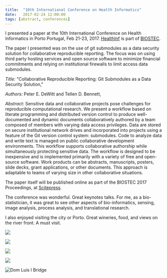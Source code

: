 ```yaml
---
title:  "10th International Conference on Health Informatics"
date:   2017-02-24 12:00:00
tags: [abstract, conferences]
---
```


I presented a paper at the 10th International Conference on Health Informatics
in Porto Portugal, Feb 21-23, 2017.
[HealthInf](http://www.healthinf.biostec.org/) is part of
[BIOSTEC](http://biostec.org/).

The paper I presented was on the use of git submodules as a data security
solution for collaborative reproducible reporting. The focus was on using third
party hosting services and open source software to minimize financial
commitments and relying on institutional firewalls to limit access data
submodules.  

*Title:* "Collaborative Reproducible Reporting: Git Submodules as a Data
Security Solution," 

*Authors:* Peter E. DeWitt and Tellen D. Bennett, 

*Abstract:* Sensitive data and collaborative projects pose challenges for
reproducible computational research. We present a workflow based on literate
programming and distributed version control to produce well-documented and
dynamic documents collaboratively authored by a team composed of members with
varying data access privileges.  Data are stored on secure institutional network
drives and incorporated into projects using a feature of the Git version control
system: submodules.  Code to analyze data and write text is managed on public
collaborative development environments.  This workflow supports collaborative
authorship while simultaneously protecting sensitive data. The workflow is
designed to be inexpensive and is implemented primarily with a variety of free
and open-source software.  Work products can be abstracts, manuscripts, posters,
slide decks, grant applications, or other documents.  This approach is adaptable
to teams of varying size in other collaborative situations.

The paper itself will be published online as part of the BIOSTEC 2017
Proceedings, at
[Scitepress](http://www.scitepress.org/DigitalLibrary/HomePage.aspx).

The conference was wonderful.  Great keynotes talks. For me, as a
bio-statistician, it was great to see other aspects of bio-informatics, sensing,
image analysis, process analysis, and translational research.

I also enjoyed visiting the city or Porto.  Great wineries, food, and views on
the river front.  A must visit.

![](/pictures/porto/porto1.jpg)

![](/pictures/porto/porto2.jpg)

![](/pictures/porto/porto3.jpg)

![](/pictures/porto/porto4.jpg)

![Dom Luis I Bridge](/pictures/porto/porto5.jpg)




